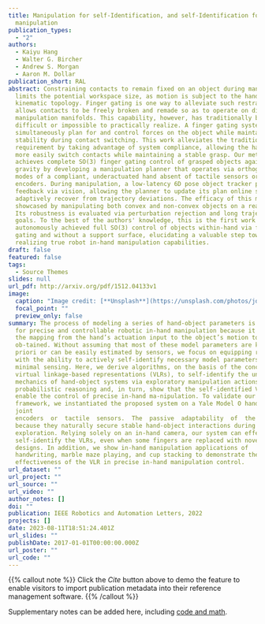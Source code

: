 ```yaml
---
title: Manipulation for self-Identification, and self-Identification for better
  manipulation
publication_types:
  - "2"
authors:
  - Kaiyu Hang
  - Walter G. Bircher
  - Andrew S. Morgan
  - Aaron M. Dollar
publication_short: RAL
abstract: Constraining contacts to remain fixed on an object during manipulation
  limits the potential workspace size, as motion is subject to the hand's
  kinematic topology. Finger gating is one way to alleviate such restraints. It
  allows contacts to be freely broken and remade so as to operate on different
  manipulation manifolds. This capability, however, has traditionally been
  difficult or impossible to practically realize. A finger gating system must
  simultaneously plan for and control forces on the object while maintaining
  stability during contact switching. This work alleviates the traditional
  requirement by taking advantage of system compliance, allowing the hand to
  more easily switch contacts while maintaining a stable grasp. Our method
  achieves complete SO(3) finger gating control of grasped objects against
  gravity by developing a manipulation planner that operates via orthogonal safe
  modes of a compliant, underactuated hand absent of tactile sensors or joint
  encoders. During manipulation, a low-latency 6D pose object tracker provides
  feedback via vision, allowing the planner to update its plan online so as to
  adaptively recover from trajectory deviations. The efficacy of this method is
  showcased by manipulating both convex and non-convex objects on a real robot.
  Its robustness is evaluated via perturbation rejection and long trajectory
  goals. To the best of the authors' knowledge, this is the first work that has
  autonomously achieved full SO(3) control of objects within-hand via finger
  gating and without a support surface, elucidating a valuable step towards
  realizing true robot in-hand manipulation capabilities.
draft: false
featured: false
tags:
  - Source Themes
slides: null
url_pdf: http://arxiv.org/pdf/1512.04133v1
image:
  caption: "Image credit: [**Unsplash**](https://unsplash.com/photos/jdD8gXaTZsc)"
  focal_point: ""
  preview_only: false
summary: The process of modeling a series of hand-object parameters is crucial
  for precise and controllable robotic in-hand manipulation because it enables
  the mapping from the hand’s actuation input to the object’s motion to be
  ob-tained. Without assuming that most of these model parameters are known a
  priori or can be easily estimated by sensors, we focus on equipping robots
  with the ability to actively self-identify necessary model parameters using
  minimal sensing. Here, we derive algorithms, on the basis of the concept of
  virtual linkage-based representations (VLRs), to self-identify the underlying
  mechanics of hand-object systems via exploratory manipulation actions and
  probabilistic reasoning and, in turn, show that the self-identified VLR can
  enable the control of precise in-hand ma-nipulation. To validate our
  framework, we instantiated the proposed system on a Yale Model O hand without
  joint
  encoders  or  tactile  sensors.  The  passive  adaptability  of  the  underactuated  hand  greatly  facilitates  the  self-identification  process,
  because they naturally secure stable hand-object interactions during random
  exploration. Relying solely on an in-hand camera, our system can effectively
  self-identify the VLRs, even when some fingers are replaced with novel
  designs. In addition, we show in-hand manipulation applications of
  handwriting, marble maze playing, and cup stacking to demonstrate the
  effectiveness of the VLR in precise in-hand manipulation control.
url_dataset: ""
url_project: ""
url_source: ""
url_video: ""
author_notes: []
doi: ""
publication: IEEE Robotics and Automation Letters, 2022
projects: []
date: 2023-08-11T18:51:24.401Z
url_slides: ""
publishDate: 2017-01-01T00:00:00.000Z
url_poster: ""
url_code: ""
---
```


{{% callout note %}}
Click the _Cite_ button above to demo the feature to enable visitors to import publication metadata into their reference management software.
{{% /callout %}}

Supplementary notes can be added here, including [code and math](https://wowchemy.com/docs/content/writing-markdown-latex/).
